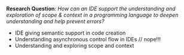 **Research Question**: *How can an IDE support the understanding and exploration of scope & context in a programming language to deepen understanding and help prevent errors?*

- IDE giving semantic support in code creation
- Understanding asynchronous control flow in IDEs // nope!!!
- Understanding and exploring scope and context
